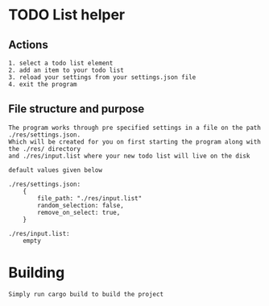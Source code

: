# TODO List helper

## Actions

    1. select a todo list element
    2. add an item to your todo list
    3. reload your settings from your settings.json file
    4. exit the program

## File structure and purpose

    The program works through pre specified settings in a file on the path ./res/settings.json.
    Which will be created for you on first starting the program along with the ./res/ directory
    and ./res/input.list where your new todo list will live on the disk

    default values given below

    ./res/settings.json:
        {
            file_path: "./res/input.list"
            random_selection: false,
            remove_on_select: true,
        }

    ./res/input.list:
        empty

# Building

    Simply run cargo build to build the project
